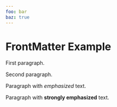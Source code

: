 ```yaml
---
foo: bar
baz: true
---
```


# FrontMatter Example

First paragraph.

Second paragraph.

Paragraph with _emphasized_ text.

Paragraph with **strongly emphasized** text.
